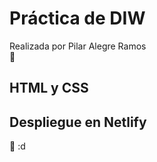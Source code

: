 # Práctica de DIW
Realizada por Pilar Alegre Ramos  
🥇

## HTML y CSS

## Despliegue en Netlify

👀
:d
